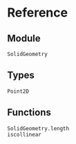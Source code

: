 # Reference

## Module

```@docs
SolidGeometry
```

## Types

```@docs
Point2D
```

## Functions

```@docs
SolidGeometry.length
iscollinear
```
